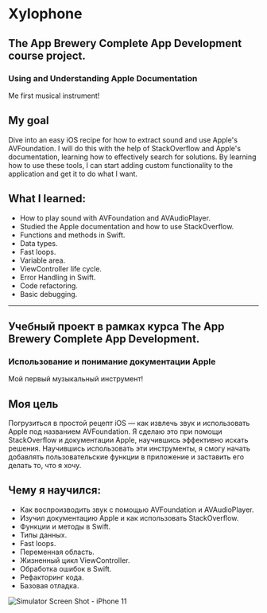 # Xylophone

## The App Brewery Complete App Development course project.
### Using and Understanding Apple Documentation

Me first musical instrument!

## My goal

Dive into an easy iOS recipe for how to extract sound and use Apple's AVFoundation. I will do this with the help of StackOverflow and Apple's documentation, learning how to effectively search for solutions. By learning how to use these tools, I can start adding custom functionality to the application and get it to do what I want.

## What I learned:

* How to play sound with AVFoundation and AVAudioPlayer.
* Studied the Apple documentation and how to use StackOverflow.
* Functions and methods in Swift.
* Data types.
* Fast loops.
* Variable area.
* ViewController life cycle.
* Error Handling in Swift.
* Code refactoring.
* Basic debugging.

----------------------------------

## Учебный проект в рамках курса The App Brewery Complete App Development.
### Использование и понимание документации Apple

Мой первый музыкальный инструмент!

## Моя цель

Погрузиться в простой рецепт iOS — как извлечь звук и использовать Apple под названием AVFoundation. Я сделаю это при помощи StackOverflow и документации Apple, научившись эффективно искать решения. Научившись использовать эти инструменты, я смогу начать добавлять пользовательские функции в приложение и заставить его делать то, что я хочу.

## Чему я научился:

* Как воспроизводить звук с помощью AVFoundation и AVAudioPlayer.
* Изучил документацию Apple и как использовать StackOverflow.
* Функции и методы в Swift.
* Типы данных.
* Fast loops.
* Переменная область.
* Жизненный цикл ViewController.
* Обработка ошибок в Swift.
* Рефакторинг кода.
* Базовая отладка.

![Simulator Screen Shot - iPhone 11](https://user-images.githubusercontent.com/64682381/149760114-3735cbf6-1786-49f3-aa1c-b62887b64f3a.png)
